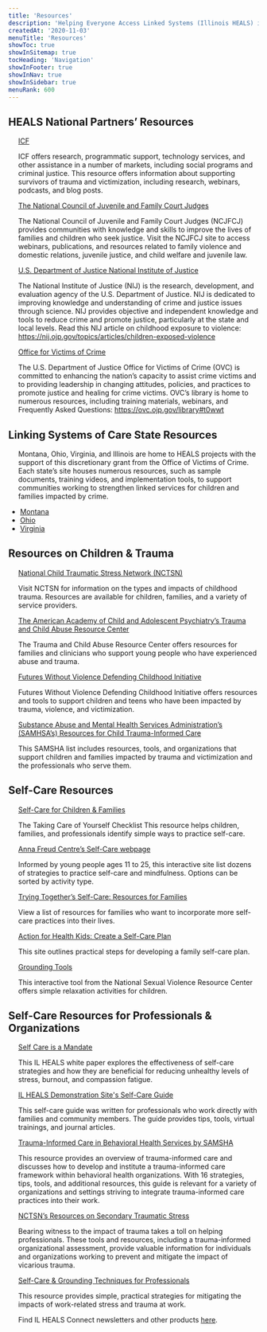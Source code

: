 ```yaml
---
title: 'Resources'
description: 'Helping Everyone Access Linked Systems (Illinois HEALS) is multi-year initiative to address child and youth victimization.'
createdAt: '2020-11-03'
menuTitle: 'Resources'
showToc: true
showInSitemap: true
tocHeading: 'Navigation'
showInFooter: true
showInNav: true
showInSidebar: true
menuRank: 600
---
```


<style>

    h2 ~ p {
        margin-left: 20px;
    }

</style>

## HEALS National Partners’ Resources

[ICF](https://www.icf.com/)

ICF offers research, programmatic support, technology services, and other assistance in a number of markets, including social programs and criminal justice. This resource offers information about supporting survivors of trauma and victimization, including research, webinars, podcasts, and blog posts.

[The National Council of Juvenile and Family Court Judges](http://www.ncjfcj.org/)

The National Council of Juvenile and Family Court Judges (NCJFCJ) provides communities with knowledge and skills to improve the lives of families and children who seek justice. Visit the NCJFCJ site to access webinars, publications, and resources related to family violence and domestic relations, juvenile justice, and child welfare and juvenile law.

[U.S. Department of Justice National Institute of Justice](https://www.ojp.gov/)

The National Institute of Justice (NIJ) is the research, development, and evaluation agency of the U.S. Department of Justice. NIJ is dedicated to improving knowledge and understanding of crime and justice issues through science. NIJ provides objective and independent knowledge and tools to reduce crime and promote justice, particularly at the state and local levels. Read this NIJ article on childhood exposure to violence: https://nij.ojp.gov/topics/articles/children-exposed-violence

[Office for Victims of Crime](https://ovc.ojp.gov/about)

The U.S. Department of Justice Office for Victims of Crime (OVC) is committed to enhancing the nation’s capacity to assist crime victims and to providing leadership in changing attitudes, policies, and practices to promote justice and healing for crime victims. OVC’s library is home to numerous resources, including training materials, webinars, and Frequently Asked Questions: https://ovc.ojp.gov/library#t0wwt

## Linking Systems of Care State Resources

Montana, Ohio, Virginia, and Illinois are home to HEALS projects with the support of this discretionary grant from the Office of Victims of Crime. Each state’s site houses numerous resources, such as sample documents, training videos, and implementation tools, to support communities working to strengthen linked services for children and families impacted by crime.

- [Montana](https://www.linkingsystemsofcare.org/demonstration-sites/montana.html)
- [Ohio](https://www.ohioheals.org/)
- [Virginia](https://virginiaheals.com/)

## Resources on Children & Trauma

[National Child Traumatic Stress Network (NCTSN)](https://www.nctsn.org/)

Visit NCTSN for information on the types and impacts of childhood trauma. Resources are available for children, families, and a variety of service providers.

[The American Academy of Child and Adolescent Psychiatry’s Trauma and Child Abuse Resource Center](https://www.aacap.org/aacap/Families_and_Youth/Resource_Centers/Child_Abuse_Resource_Center/Home.aspx)

The Trauma and Child Abuse Resource Center offers resources for families and clinicians who support young people who have experienced abuse and trauma.

[Futures Without Violence Defending Childhood Initiative](https://www.futureswithoutviolence.org/children-youth-teens/defending-childhood-initiative/)

Futures Without Violence Defending Childhood Initiative offers resources and tools to support children and teens who have been impacted by trauma, violence, and victimization.

[Substance Abuse and Mental Health Services Administration’s (SAMHSA’s) Resources for Child Trauma-Informed Care](https://www.samhsa.gov/childrens-awareness-day/child-traumatic-stress-resources)

This SAMSHA list includes resources, tools, and organizations that support children and families impacted by trauma and victimization and the professionals who serve them.

## Self-Care Resources

[Self-Care for Children & Families](https://www.nctsn.org/resources/taking-care-of-yourself)

The Taking Care of Yourself Checklist
This resource helps children, families, and professionals identify simple ways to practice self-care.

[Anna Freud Centre’s Self-Care webpage](https://www.annafreud.org/on-my-mind/self-care/)

Informed by young people ages 11 to 25, this interactive site list dozens of strategies to practice self-care and mindfulness. Options can be sorted by activity type.

[Trying Together’s Self-Care: Resources for Families](https://tryingtogether.org/dap/parent-self-care/)

View a list of resources for families who want to incorporate more self-care practices into their lives.

[Action for Health Kids: Create a Self-Care Plan ](https://www.actionforhealthykids.org/activity/create-a-family-self-care-plan/)

This site outlines practical steps for developing a family self-care plan.

[Grounding Tools](https://www.nsvrc.org/elearning/grounding-tools)

This interactive tool from the National Sexual Violence Resource Center offers simple relaxation activities for children.

## Self-Care Resources for Professionals & Organizations

[Self Care is a Mandate](https://ilheals.com/publications/self-care)

This IL HEALS white paper explores the effectiveness of self-care strategies and how they are beneficial for reducing unhealthy levels of stress, burnout, and compassion fatigue.

[IL HEALS Demonstration Site's Self-Care Guide](https://ilheals.com/publications/self-care)

This self-care guide was written for professionals who work directly with families and community members. The guide provides tips, tools, virtual trainings, and journal articles.

[Trauma-Informed Care in Behavioral Health Services by SAMSHA](https://www.ncbi.nlm.nih.gov/books/NBK207201/)

This resource provides an overview of trauma-informed care and discusses how to develop and institute a trauma-informed care framework within behavioral health organizations. With 16 strategies, tips, tools, and additional resources, this guide is relevant for a variety of organizations and settings striving to integrate trauma-informed care practices into their work.

[NCTSN’s Resources on Secondary Traumatic Stress](https://www.nctsn.org/trauma-informed-care/secondary-traumatic-stress)

Bearing witness to the impact of trauma takes a toll on helping professionals. These tools and resources, including a trauma-informed organizational assessment, provide valuable information for individuals and organizations working to prevent and mitigate the impact of vicarious trauma.

[Self-Care & Grounding Techniques for Professionals](https://pcar.org/resource/self-care-grounding-techniques-professionals)

This resource provides simple, practical strategies for mitigating the impacts of work-related stress and trauma at work.

Find IL HEALS Connect newsletters and other products [here](https://ilheals.com/recent-publications/).
